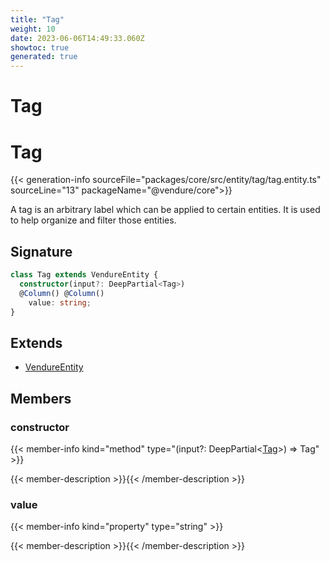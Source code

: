 ```yaml
---
title: "Tag"
weight: 10
date: 2023-06-06T14:49:33.060Z
showtoc: true
generated: true
---
```

<!-- This file was generated from the Vendure source. Do not modify. Instead, re-run the "docs:build" script -->

# Tag
<div class="symbol">


# Tag

{{< generation-info sourceFile="packages/core/src/entity/tag/tag.entity.ts" sourceLine="13" packageName="@vendure/core">}}

A tag is an arbitrary label which can be applied to certain entities.
It is used to help organize and filter those entities.

## Signature

```TypeScript
class Tag extends VendureEntity {
  constructor(input?: DeepPartial<Tag>)
  @Column() @Column()
    value: string;
}
```
## Extends

 * <a href='/typescript-api/entities/vendure-entity#vendureentity'>VendureEntity</a>


## Members

### constructor

{{< member-info kind="method" type="(input?: DeepPartial&#60;<a href='/typescript-api/entities/tag#tag'>Tag</a>&#62;) => Tag"  >}}

{{< member-description >}}{{< /member-description >}}

### value

{{< member-info kind="property" type="string"  >}}

{{< member-description >}}{{< /member-description >}}


</div>
